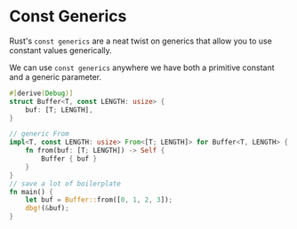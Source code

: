 # Const Generics
Rust's `const generics` are a neat twist on generics that allow you to use 
constant values generically.

We can use `const generics` anywhere we have both a primitive constant and a 
generic parameter.

```rust
#[derive(Debug)]
struct Buffer<T, const LENGTH: usize> {
    buf: [T; LENGTH],
}

// generic From 
impl<T, const LENGTH: usize> From<[T; LENGTH]> for Buffer<T, LENGTH> {
    fn from(buf: [T; LENGTH]) -> Self {
        Buffer { buf }
    }
}
// save a lot of boilerplate
fn main() {
    let buf = Buffer::from([0, 1, 2, 3]);
    dbg!(&buf);
}
```
